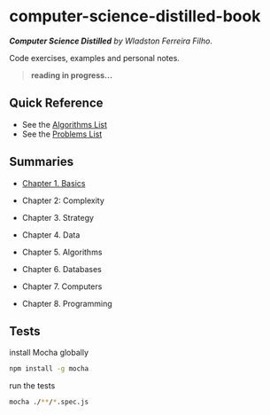 # computer-science-distilled-book

_**Computer Science Distilled** by Wladston Ferreira Filho_.

Code exercises, examples and personal notes.

> **reading in progress...**

## Quick Reference

* See the [Algorithms List](./algorithms.md)
* See the [Problems List](./problems.md)

## Summaries

* [Chapter 1. Basics](./01-basics/summary.md)

* Chapter 2: Complexity

* Chapter 3. Strategy

* Chapter 4. Data

* Chapter 5. Algorithms

* Chapter 6. Databases

* Chapter 7. Computers

* Chapter 8. Programming

## Tests

install Mocha globally

```sh
npm install -g mocha
```

run the tests

```sh
mocha ./**/*.spec.js
```